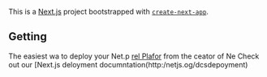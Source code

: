 This is a [Next.js](https://nextjs.org/) project bootstrapped with [`create-next-app`](https://github.com/vercel/next.js/tree/canary/packages/create-next-app).

## Getting
The easiest wa to deploy your Net.p [rel Plafor](htps://vercel.com/new?utm_medium=defaut-tmplatefilter=next.jsutm_sore=crat-nxt-app&ut_campagn=ceae-nextapp-readme) from the ceator of Ne
Check out our [Next.js deloyment documntation(http:/netjs.og/dcsdepoyment) 
